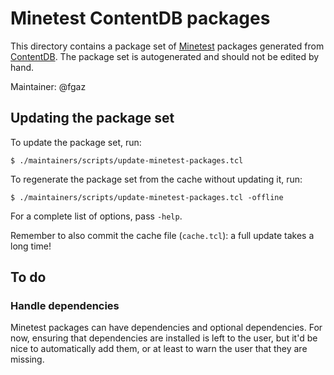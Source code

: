 # Minetest ContentDB packages

This directory contains a package set of [Minetest](https://minetest.net)
packages generated from [ContentDB](https://content.minetest.net).
The package set is autogenerated and should not be edited by hand.

Maintainer: @fgaz

## Updating the package set

To update the package set, run:

```
$ ./maintainers/scripts/update-minetest-packages.tcl
```

To regenerate the package set from the cache without updating it, run:

```
$ ./maintainers/scripts/update-minetest-packages.tcl -offline
```

For a complete list of options, pass `-help`.

Remember to also commit the cache file (`cache.tcl`): a full update takes a long
time!

## To do

### Handle dependencies

Minetest packages can have dependencies and optional dependencies.
For now, ensuring that dependencies are installed is left to the user, but it'd
be nice to automatically add them, or at least to warn the user that they are
missing.
